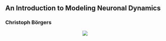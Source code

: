 
## An Introduction to Modeling Neuronal Dynamics
### Christoph Börgers


 <p align="center">
 <img src="https://github.com/aliseif321/Books/blob/main/B%C3%B6rgers/Untitled.png?raw=true" >
 </p>
